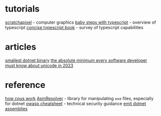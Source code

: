 # tutorials
[scratchapixel](https://scratchapixel.com) - computer graphics
[baby steps with typescript](https://www.telerik.com/blogs/baby-steps-typescript) - overview of typescript
[concise typescript book](https://github.com/gibbok/typescript-book) - survey of typescript capabilities
# articles
[smallest dotnet binary](https://blog.washi.dev/posts/tinysharp/)
[the absolute minimum every software developer must know about unicode in 2023](https://tonsky.me/blog/unicode)
# reference
[how cpus work](https://cpu.land/)
[AsmResolver](https://docs.washi.dev/asmresolver/guides/dotnet/index.html) - library for manipulating `exe` files, especially for dotnet
[owasp cheatsheet](https://cheatsheetseries.owasp.org/) - technical security guidance
[emit dotnet assemblies](https://learn.microsoft.com/en-us/dotnet/fundamentals/runtime-libraries/system-reflection-emit-persistedassemblybuilder)
